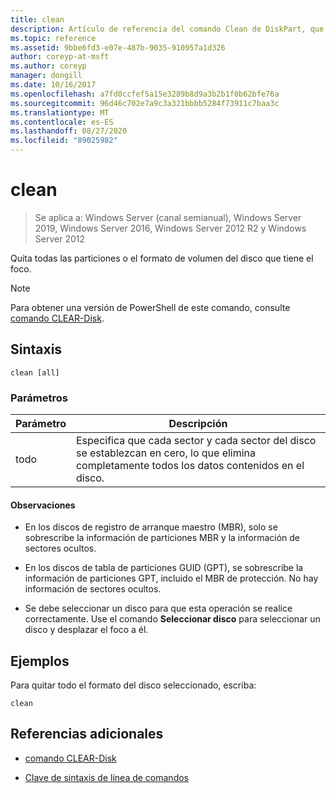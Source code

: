 ```yaml
---
title: clean
description: Artículo de referencia del comando Clean de DiskPart, que quita todas las particiones o el formato de volumen del disco que tiene el foco.
ms.topic: reference
ms.assetid: 9bbe6fd3-e07e-487b-9035-910957a1d326
author: coreyp-at-msft
ms.author: coreyp
manager: dongill
ms.date: 10/16/2017
ms.openlocfilehash: a7fd0ccfef5a15e3289b8d9a3b2b1f0b62bfe76a
ms.sourcegitcommit: 96d46c702e7a9c3a321bbbb5284f73911c7baa3c
ms.translationtype: MT
ms.contentlocale: es-ES
ms.lasthandoff: 08/27/2020
ms.locfileid: "89025982"
---
```

# <a name="clean"></a>clean

> Se aplica a: Windows Server (canal semianual), Windows Server 2019, Windows Server 2016, Windows Server 2012 R2 y Windows Server 2012

Quita todas las particiones o el formato de volumen del disco que tiene el foco.

>[!NOTE]
> Para obtener una versión de PowerShell de este comando, consulte [comando CLEAR-Disk](/powershell/module/storage/clear-disk).

## <a name="syntax"></a>Sintaxis

```
clean [all]
```

### <a name="parameters"></a>Parámetros

| Parámetro | Descripción |
| --------- | ----------- |
| todo | Especifica que cada sector y cada sector del disco se establezcan en cero, lo que elimina completamente todos los datos contenidos en el disco. |

#### <a name="remarks"></a>Observaciones

- En los discos de registro de arranque maestro (MBR), solo se sobrescribe la información de particiones MBR y la información de sectores ocultos.

- En los discos de tabla de particiones GUID (GPT), se sobrescribe la información de particiones GPT, incluido el MBR de protección. No hay información de sectores ocultos.

- Se debe seleccionar un disco para que esta operación se realice correctamente. Use el comando **Seleccionar disco** para seleccionar un disco y desplazar el foco a él.

## <a name="examples"></a>Ejemplos

Para quitar todo el formato del disco seleccionado, escriba:

```
clean
```

## <a name="additional-references"></a>Referencias adicionales

- [comando CLEAR-Disk](/powershell/module/storage/clear-disk)

- [Clave de sintaxis de línea de comandos](command-line-syntax-key.md)
